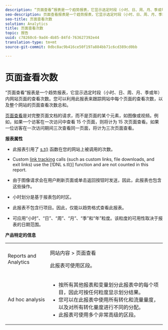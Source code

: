 ```yaml
---
description: “页面查看”报表是一个趋势报表，它显示选定时段（小时、日、周、月、季或年）内网站页面的查看次数。您可以利用此报表来跟踪网站中每个页面的查看次数，以及整个网站的页面查看次数总和。
seo-description: 页面查看报表是一个趋势报表，它显示选定时段（小时、日、周、月、季或年）内网站页面的查看次数。您可以利用此报表来跟踪网站中每个页面的查看次数，以及整个网站的页面查看次数总和。
seo-title: 页面查看次数
solution: Analytics
title: 页面查看次数
topic: 报告
uuid: c78260c6-9ad4-4b85-84fd-763627392e44
translation-type: tm+mt
source-git-commit: 0dbc8ac9b416ce50f197a884bb71c6cd389cd0bb

---
```



# 页面查看次数

“页面查看”报表是一个趋势报表，它显示选定时段（小时、日、周、月、季或年）内网站页面的查看次数。您可以利用此报表来跟踪网站中每个页面的查看次数，以及整个网站的页面查看次数总和。

[页面查看](../../../components/c-variables/c-metrics/metrics-page-view.md#concept_ABB4C6725E844B13970D6BD625654F26)是对完整页面文档的请求，而不是页面的某个元素，如图像或视频。例如，如果一个访客在一次访问中查看 15 个页面，则将计为 15 次页面查看。如果一位访客在一次访问期间三次查看同一页面，将计为三次页面查看。

**报表属性**

* 此报表引用了 [s.t()](https://marketing.adobe.com/resources/help/en_US/sc/implement/c_the_s.t(.html)function) 函数在您的网站上被调用的次数。
* Custom [link tracking](https://marketing.adobe.com/resources/help/en_US/sc/implement/c_linktracking.html) calls (such as custom links, file downloads, and exit links) use the [!DNL s.tl()] function and are not counted in this report.

* 由于图像请求会在用户刷新页面或单击返回按钮时发送，因此，此报表也包含这些操作。
* 小时划分是基于报表包的时区。
* 此报表不包含行项目。因此，仅能以趋势格式查看此报表。
* 可应用“小时”、“日”、“周”、“月”、“季”和“年”粒度。该粒度的可用性取决于报表的日期范围。

**产品特定的信息**

<table id="table_61F964F47D1D43508B271999F495F7F9"> 
 <tbody> 
  <tr> 
   <td colname="col1"> <p> Reports and Analytics </p> </td> 
   <td colname="col2"> <p> <span class="uicontrol"> 网站内容</span> &gt; <span class="uicontrol">页面查看</span> </p> <p>此报表可使用区段。 </p> </td> 
  </tr> 
  <tr> 
   <td colname="col1"> <p> Ad hoc analysis </p> </td> 
   <td colname="col2"> 
    <ul id="ul_DB66B8F9F6BF473A83EC7668F59776D0"> 
     <li id="li_D1CB486058F040859560D5BFDF3972EE"> 按所有其他报表和变量划分此报表中的每个项目，因此可按任何粒度显示划分结果。 </li> 
     <li id="li_BAADA9ADDD6F47B08D129FD30CD8EF2E">您可以在此报表中使用所有转化和流量量度，以及对所有转化量度进行不同的分配。 </li> 
     <li id="li_3696CA6E0BD54305B3609CCC80F851BA">此报表可使用多个非常高级的区段。 </li> 
    </ul> </td> 
  </tr> 
 </tbody> 
</table>

